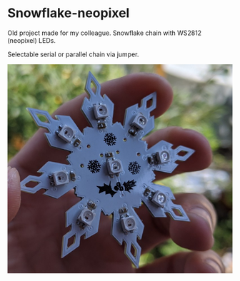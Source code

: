 # Snowflake-neopixel
 
Old project made for my colleague. Snowflake chain with WS2812 (neopixel) LEDs.

Selectable serial or parallel chain via jumper.

![](Images/Front_1.PNG)
